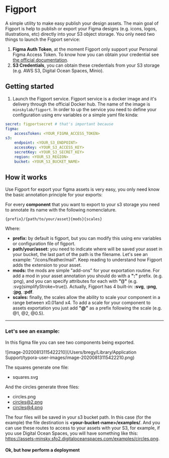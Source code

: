 # Figport

A simple utility to make easy publish your design assets. The main goal of Figport is help to publish or export your Figma designs (e.g. icons, logos, illustrations, etc) directly into your S3 object storage. You only need two things to launch the Figport service:

1. **Figma Auth Token**, at the moment Figport only support your Personal Figma Access Token. To know how you can obtain your credential see [the official documentation](https://www.figma.com/developers/api#access-tokens).
2. **S3 Credentials**, you can obtain these credentials from your S3 storage (e.g. AWS S3, Digital Ocean Spaces, Minio).

## Getting started

1. Launch the Figport service. Figport service is a docker image and it's delivery through the official Docker hub. The name of the image is `minskylab/figport`. In order to up the service you need to define your configuration using env variables or a simple yaml file kinda:

```yaml
secret: figportsecret # that's important because
figma:
    accessToken: <YOUR_FIGMA_ACCESS_TOKEN>
s3:
    endpoint: <YOUR_S3_ENDPOINT>
    accessKey: <YOUR_S3_ACCESS_KEY>
    secretKey: <YOUR_S3_SECRET_KEY>
    region: <YOUR_S3_REGION>
    bucket: <YOUR_S3_BUCKET_NAME>
```

## How it works

Use Figport for export your figma assets is very easy, you only need know the basic annotation principle for your exports:

For every **component** that you want to export to your s3 storage you need to annotate its name with the following nomenclature.

`{prefix}/{path/to/your/asset}{mods}{scales}`

Where:

-   **prefix:** by default is figport, but you can modify this using env variables or configuration file of figport.
-   **path/your/asset:** you need to indicate where will be saved your asset in your bucket, the last part of the path is the filename. Let's see an example: "/icons/feather/mail". Keep reading to understand how Figport adds the extension to your asset.
-   **mods:** the mods are simple "add-ons" for your exportation routine. For add a mod in your asset annotation you should do with a **":"** prefix. (e.g. :png), and you can specify attributes for each with **"()"** (e.g. :svg(simplifyStroke=true)). Actually, Figport has 4 built-in: **:svg**, **:png**, **:jpg**, **:pdf**.
-   **scales:** finally, the scales allow the ability to scale your component in a range between x0.01and x4. To add a scale for your component to assets exportation you just add **"@"** as a prefix following the scale (e.g. @1, @2, @0.5).

---

### Let's see an example:

In this figma file you can see two components being exported.

![image-20200813115422210](/Users/bregy/Library/Application Support/typora-user-images/image-20200813115422210.png)

The squares generate one file:

-   squares.svg

And the circles generate three files:

-   circles.png
-   circles@2.png
-   circles@4.png

The four files will be saved in your s3 bucket path. In this case (for the example) the file destination is **\<your-bucket-name\>/examples/**. And you can use these routes to access to your assets with your S3, for example, if you use Digital Ocean Spaces, you will have something like this: https://assets-minsky.sfo2.digitaloceanspaces.com/examples/circles.png.

#### Ok, but how perform a deployment
